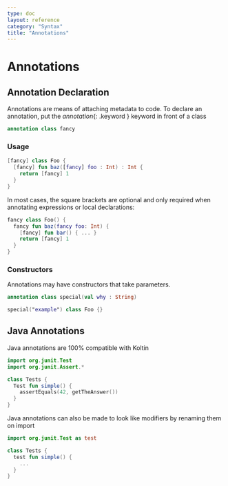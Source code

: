 ```yaml
---
type: doc
layout: reference
category: "Syntax"
title: "Annotations"
---
```


# Annotations

## Annotation Declaration
Annotations are means of attaching metadata to code. To declare an annotation, put the *annotation*{: .keyword } keyword in front of a class

``` kotlin
annotation class fancy
```

### Usage

``` kotlin
[fancy] class Foo {
  [fancy] fun baz([fancy] foo : Int) : Int {
    return [fancy] 1
  }
}
```

In most cases, the square brackets are optional and only required when annotating expressions or local declarations:

``` kotlin
fancy class Foo() {
  fancy fun baz(fancy foo: Int) {
    [fancy] fun bar() { ... }
    return [fancy] 1
  }
}
```

### Constructors

Annotations may have constructors that take parameters.

``` kotlin
annotation class special(val why : String)

special("example") class Foo {}
```

## Java Annotations

Java annotations are 100% compatible with Koltin

``` kotlin
import org.junit.Test
import org.junit.Assert.*

class Tests {
  Test fun simple() {
    assertEquals(42, getTheAnswer())
  }
}
```

Java annotations can also be made to look like modifiers by renaming them on import

``` kotlin
import org.junit.Test as test

class Tests {
  test fun simple() {
    ...
  }
}
```



